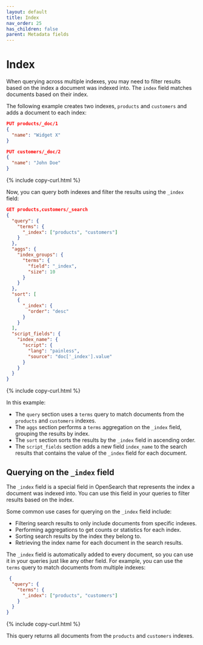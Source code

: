 ```yaml
---
layout: default
title: Index
nav_order: 25
has_children: false
parent: Metadata fields
---
```


# Index

When querying across multiple indexes, you may need to filter results based on the index a document was indexed into. The `index` field matches documents based on their index. 

The following example creates two indexes, `products` and `customers` and adds a document to each index:

```json
PUT products/_doc/1
{
  "name": "Widget X"
}

PUT customers/_doc/2
{
  "name": "John Doe"
}
```
{% include copy-curl.html %}

Now, you can query both indexes and filter the results using the `_index` field:

```json
GET products,customers/_search
{
  "query": {
    "terms": {
      "_index": ["products", "customers"]
    }
  },
  "aggs": {
    "index_groups": {
      "terms": {
        "field": "_index",
        "size": 10
      }
    }
  },
  "sort": [
    {
      "_index": {
        "order": "desc"
      }
    }
  ],
  "script_fields": {
    "index_name": {
      "script": {
        "lang": "painless",
        "source": "doc['_index'].value"
      }
    }
  }
}
```
{% include copy-curl.html %}

In this example:

- The `query` section uses a `terms` query to match documents from the `products` and `customers` indexes.
- The `aggs` section performs a `terms` aggregation on the `_index` field, grouping the results by index.
- The `sort` section sorts the results by the `_index` field in ascending order.
- The `script_fields` section adds a new field `index_name` to the search results that contains the value of the `_index` field for each document.

## Querying on the `_index` field

The `_index` field is a special field in OpenSearch that represents the index a document was indexed into. You can use this field in your queries to filter results based on the index.

Some common use cases for querying on the `_index` field include:

- Filtering search results to only include documents from specific indexes.
- Performing aggregations to get counts or statistics for each index.
- Sorting search results by the index they belong to.
- Retrieving the index name for each document in the search results.

The `_index` field is automatically added to every document, so you can use it in your queries just like any other field. For example, you can use the `terms` query to match documents from multiple indexes:

```json
 {
  "query": {
    "terms": {
      "_index": ["products", "customers"]
    }
  }
}
```
{% include copy-curl.html %}

This query returns all documents from the `products` and `customers` indexes.

